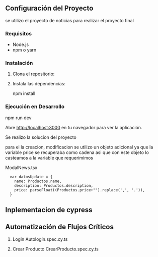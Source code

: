 
## Configuración del Proyecto

se utilizo el proyecto de noticias para realizar el proyecto final

### Requisitos

- Node.js
- npm o yarn

### Instalación

1. Clona el repositorio:

2. Instala las dependencias:

   npm install

### Ejecución en Desarrollo

npm run dev

Abre [http://localhost:3000](http://localhost:3000) en tu navegador para ver la aplicación.

Se realizo la solucion del proyecto

para el la creacion, modificacion se utilizo un objeto adicional ya que la variable price se recuperaba como cadena asi que con este objeto lo casteamos a la variable que requerimimos

ModalNews.tsx

      var datosUpdate = {
        name: Productos.name,
        description: Productos.description,
        price: parseFloat((Productos.price+"").replace(',', '.')),
      }

## Inplementacion de cypress

## Automatización de Flujos Críticos

1. Login
   Autologin.spec.cy.ts

2. Crear Producto
   CrearProducto.spec.cy.ts
   

